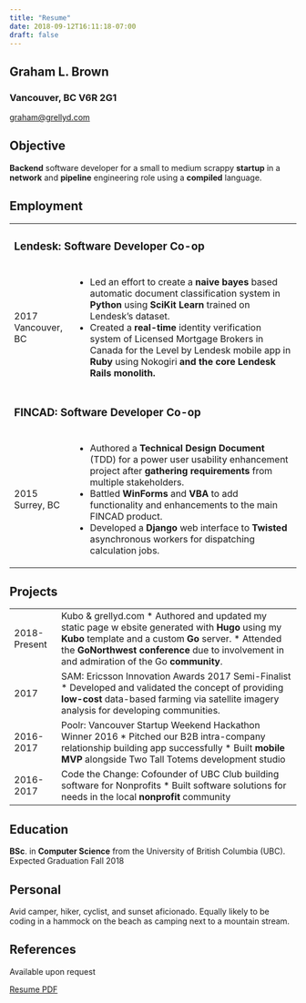 ```yaml
---
title: "Resume"
date: 2018-09-12T16:11:18-07:00
draft: false
---
```



## Graham L. Brown
### Vancouver, BC V6R 2G1
[graham@grellyd.com](graham@grellyd.com)


## Objective
<b>Backend</b> software developer for a small to medium scrappy <b>startup</b> in a <b>network</b> and <b>pipeline</b> engineering role using a <b>compiled</b> language.

## Employment

<table> 
<tr><td colspan=2><h3>Lendesk: Software Developer Co-op</h3></td></tr>
<tr><td>2017<br>Vancouver, BC</td>
<td><ul>
<li>Led an effort to create a <b>naive bayes</b> based automatic document
classification system in <b>Python</b> using <b>SciKit Learn</b> trained on
Lendesk’s dataset. </li>
<li>Created a <b>real-time</b> identity verification system of Licensed Mortgage
Brokers in Canada for the Level by Lendesk mobile app in <b>Ruby</b> using
Nokogiri<b> and the core Lendesk <b>Rails</b> monolith.</li>
</ul>
</td></tr>

<tr><td colspan=2><h3>FINCAD: Software Developer Co-op</h3></td></tr>
<tr><td>2015<br>Surrey, BC</td>
<td><ul>
<li>Authored a <b>Technical Design Document</b> (TDD) for a power user
usability enhancement project after <b>gathering requirements</b> from
multiple stakeholders. </li>
<li>Battled <b>WinForms</b> and <b>VBA</b> to add functionality and enhancements to
the main FINCAD product.</li>
<li>Developed a <b>Django</b> web interface to <b>Twisted</b> asynchronous workers
for dispatching calculation jobs.</li>
</ul>
</td></tr>
</table>

## Projects

<table>
<tr>
<td>2018-Present</td>
<td>Kubo & grellyd.com
 * Authored and updated my static page w
 ebsite generated with <b>Hugo</b>
using my <b>Kubo</b> template and a custom <b>Go</b> server.
 * Attended the <b>GoNorthwest conference </b>due to involvement in and
admiration of the Go <b>community</b>.</td>
</tr><tr>
<td>2017</td>
<td>SAM: Ericsson Innovation Awards 2017 Semi-Finalist
 * Developed and validated the concept of providing <b>low-cost</b> data-based
farming via satellite imagery analysis for developing communities.
</td>
</tr><tr>
<td>2016-2017</td>
<td> Poolr: Vancouver Startup Weekend Hackathon Winner 2016
 * Pitched our B2B intra-company relationship building app successfully
 * Built <b>mobile</b> <b>MVP</b> alongside Two Tall Totems development studio
</td>
</tr><tr>
<td>2016-2017</td>
<td>Code the Change: Cofounder of UBC Club building software for Nonprofits
 * Built software solutions for needs in the local <b>nonprofit</b> community
</td></tr></table>


## Education

<b>BSc</b>. in <b>Computer Science</b> from the University of British Columbia (UBC).
Expected Graduation Fall 2018

## Personal

Avid camper, hiker, cyclist, and sunset aficionado. Equally likely to be coding
in a hammock on the beach as camping next to a mountain stream.

## References

Available upon request


[Resume PDF](https://s3-us-west-2.amazonaws.com/grellyddotcom-public/resume_sept_12th_2018.pdf)
